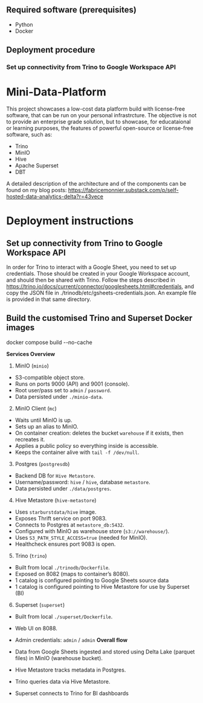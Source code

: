 
## Required software (prerequisites)

- Python
- Docker

## Deployment procedure

### Set up connectivity from Trino to Google Workspace API
# Mini-Data-Platform

This project showcases a low-cost data platform build with license-free software, that can be run on your personal infrastrcture.
The objective is not to provide an enterprise grade solution, but to showcase, for educataional or learning purposes, the features of powerful open-source or license-free software, such as:
- Trino
- MinIO
- Hive
- Apache Superset
- DBT

A detailed description of the architecture and of the components can be found on my blog posts: https://fabricemonnier.substack.com/p/self-hosted-data-analytics-delta?r=43vece

# Deployment instructions

## Set up connectivity from Trino to Google Workspace API

In order for Trino to interact with a Google Sheet, you need to set up credentials. Those should be created in your Google Workspace account, and should then be shared with Trino.
Follow the steps described in https://trino.io/docs/current/connector/googlesheets.html#credentials, and copy the JSON file in ./trinodb/etc/gsheets-credentials.json.
An example file is provided in that same directory.

## Build the customised Trino and Superset Docker images

docker compose build --no-cache




**Services Overview**
1. MinIO (`minio`)
- S3-compatible object store.
- Runs on ports 9000 (API) and 9001 (console).
- Root user/pass set to `admin` / `password`.
- Data persisted under `./minio-data`.

2. MinIO Client (`mc`)
- Waits until MinIO is up.
- Sets up an alias to MinIO.
- On container creation: deletes the bucket `warehouse` if it exists, then recreates it.
- Applies a public policy so everything inside is accessible.
- Keeps the container alive with `tail -f /dev/null`.

3. Postgres (`postgresdb`)
- Backend DB for `Hive Metastore`.
- Username/password: `hive` / `hive`, database `metastore`.
- Data persisted under `./data/postgres`.

4. Hive Metastore (`hive-metastore`)
- Uses `starburstdata/hive` image.
- Exposes Thrift service on port 9083.
- Connects to Postgres at `metastore_db:5432`.
- Configured with MinIO as warehouse store (`s3://warehouse/`).
- Uses `S3_PATH_STYLE_ACCESS=true` (needed for MinIO).
- Healthcheck ensures port 9083 is open.

5. Trino (`trino`)
- Built from local `./trinodb/Dockerfile`.
- Exposed on 8082 (maps to container’s 8080).
- 1 catalog is configured pointing to Google Sheets source data
- 1 catalog is configured pointing to Hive Metastore for use by Superset (BI)

6. Superset (`superset`)
- Built from local `./superset/Dockerfile`.
- Web UI on 8088.
- Admin credentials: `admin` / `admin`
**Overall flow**

- Data from Google Sheets ingested and stored using Delta Lake (parquet files) in MinIO (warehouse bucket).
- Hive Metastore tracks metadata in Postgres.
- Trino queries data via Hive Metastore.
- Superset connects to Trino for BI dashboards
